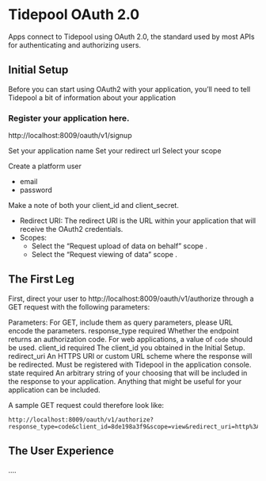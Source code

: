 Tidepool OAuth 2.0
=========


Apps connect to Tidepool using OAuth 2.0, the standard used by most APIs for authenticating and authorizing users.

## Initial Setup

Before you can start using OAuth2 with your application, you’ll need to tell Tidepool a bit of information about your application

### Register your application here.

http://localhost:8009/oauth/v1/signup


Set your application name
Set your redirect url
Select your scope

Create a platform user
* email
* password

Make a note of both your client_id and client_secret.

* Redirect URI: The redirect URI is the URL within your application that will receive the OAuth2 credentials.
* Scopes:
  * Select the “Request upload of data on behalf” scope .
  * Select the “Request viewing of data” scope .


## The First Leg

First, direct your user to http://localhost:8009/oauth/v1/authorize through a GET request with the following parameters:

Parameters: For GET, include them as query parameters, please URL encode the parameters.
response_type
required	Whether the endpoint returns an authorization code. For web applications, a value of ``code`` should be used.
client_id
required	The client_id you obtained in the Initial Setup.
redirect_uri	An HTTPS URI or custom URL scheme where the response will be redirected. Must be registered with Tidepool in the application console. 
state
required	An arbitrary string of your choosing that will be included in the response to your application. Anything that might be useful for your application can be included.

A sample GET request could therefore look like:
```
http://localhost:8009/oauth/v1/authorize?response_type=code&client_id=8de198a3f9&scope=view&redirect_uri=http%3A%2F%2Flocalhost%3A14000%2Fclient%2Fappauth%2Fcode
```

## The User Experience

....

